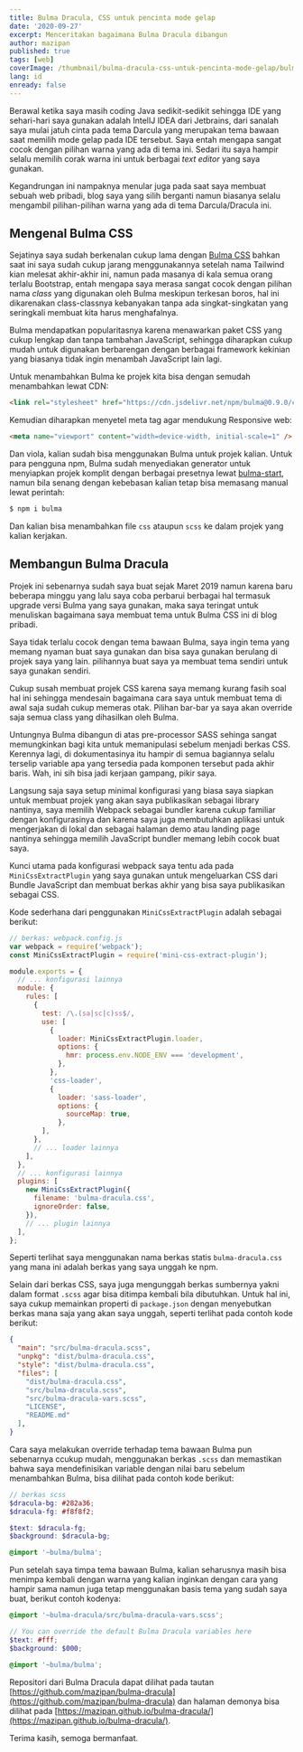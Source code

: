 ```yaml
---
title: Bulma Dracula, CSS untuk pencinta mode gelap
date: '2020-09-27'
excerpt: Menceritakan bagaimana Bulma Dracula dibangun
author: mazipan
published: true
tags: [web]
coverImage: /thumbnail/bulma-dracula-css-untuk-pencinta-mode-gelap/bulma-dracula.png
lang: id
enready: false
---
```


Berawal ketika saya masih coding Java sedikit-sedikit sehingga IDE yang sehari-hari saya gunakan adalah IntelIJ IDEA dari Jetbrains, dari sanalah saya mulai jatuh cinta pada tema Darcula yang merupakan tema bawaan saat memilih mode gelap pada IDE tersebut. Saya entah mengapa sangat cocok dengan pilihan warna yang ada di tema ini. Sedari itu saya hampir selalu memilih corak warna ini untuk berbagai _text editor_ yang saya gunakan.

Kegandrungan ini nampaknya menular juga pada saat saya membuat sebuah web pribadi, blog saya yang silih berganti namun biasanya selalu mengambil pilihan-pilihan warna yang ada di tema Darcula/Dracula ini.

## Mengenal Bulma CSS

Sejatinya saya sudah berkenalan cukup lama dengan [Bulma CSS](https://bulma.io/) bahkan saat ini saya sudah cukup jarang menggunakannya setelah nama Tailwind kian melesat akhir-akhir ini, namun pada masanya di kala semua orang terlalu Bootstrap, entah mengapa saya merasa sangat cocok dengan pilihan nama _class_ yang digunakan oleh Bulma meskipun terkesan boros, hal ini dikarenakan class-classnya kebanyakan tanpa ada singkat-singkatan yang seringkali membuat kita harus menghafalnya.

Bulma mendapatkan popularitasnya karena menawarkan paket CSS yang cukup lengkap dan tanpa tambahan JavaScript, sehingga diharapkan cukup mudah untuk digunakan berbarengan dengan berbagai framework kekinian yang biasanya tidak ingin menambah JavaScript lain lagi.

Untuk menambahkan Bulma ke projek kita bisa dengan semudah menambahkan lewat CDN:

```html
<link rel="stylesheet" href="https://cdn.jsdelivr.net/npm/bulma@0.9.0/css/bulma.min.css" />
```

Kemudian diharapkan menyetel meta tag agar mendukung Responsive web:

```html
<meta name="viewport" content="width=device-width, initial-scale=1" />
```

Dan viola, kalian sudah bisa menggunakan Bulma untuk projek kalian. Untuk para pengguna npm, Bulma sudah menyediakan generator untuk menyiapkan projek komplit dengan berbagai presetnya lewat [bulma-start](https://bulma.io/bulma-start/), namun bila senang dengan kebebasan kalian tetap bisa memasang manual lewat perintah:

```bash
$ npm i bulma
```

Dan kalian bisa menambahkan file `css` ataupun `scss` ke dalam projek yang kalian kerjakan.

## Membangun Bulma Dracula

Projek ini sebenarnya sudah saya buat sejak Maret 2019 namun karena baru beberapa minggu yang lalu saya coba perbarui berbagai hal termasuk upgrade versi Bulma yang saya gunakan, maka saya teringat untuk menuliskan bagaimana saya membuat tema untuk Bulma CSS ini di blog pribadi.

Saya tidak terlalu cocok dengan tema bawaan Bulma, saya ingin tema yang memang nyaman buat saya gunakan dan bisa saya gunakan berulang di projek saya yang lain. pilihannya buat saya ya membuat tema sendiri untuk saya gunakan sendiri.

Cukup susah membuat projek CSS karena saya memang kurang fasih soal hal ini sehingga mendesain bagaimana cara saya untuk membuat tema di awal saja sudah cukup memeras otak. Pilihan bar-bar ya saya akan override saja semua class yang dihasilkan oleh Bulma.

Untungnya Bulma dibangun di atas pre-processor SASS sehinga sangat memungkinkan bagi kita untuk memanipulasi sebelum menjadi berkas CSS. Kerennya lagi, di dokumentasinya itu hampir di semua bagiannya selalu terselip variable apa yang tersedia pada komponen tersebut pada akhir baris. Wah, ini sih bisa jadi kerjaan gampang, pikir saya.

Langsung saja saya setup minimal konfigurasi yang biasa saya siapkan untuk membuat projek yang akan saya publikasikan sebagai library nantinya, saya memilih Webpack sebagai bundler karena cukup familiar dengan konfigurasinya dan karena saya juga membutuhkan aplikasi untuk mengerjakan di lokal dan sebagai halaman demo atau landing page nantinya sehingga memilih JavaScript bundler memang lebih cocok buat saya.

Kunci utama pada konfigurasi webpack saya tentu ada pada `MiniCssExtractPlugin` yang saya gunakan untuk mengeluarkan CSS dari Bundle JavaScript dan membuat berkas akhir yang bisa saya publikasikan sebagai CSS.

Kode sederhana dari penggunakan `MiniCssExtractPlugin` adalah sebagai berikut:

```javascript
// berkas: webpack.config.js
var webpack = require('webpack');
const MiniCssExtractPlugin = require('mini-css-extract-plugin');

module.exports = {
  // ... konfigurasi lainnya
  module: {
    rules: [
      {
        test: /\.(sa|sc|c)ss$/,
        use: [
          {
            loader: MiniCssExtractPlugin.loader,
            options: {
              hmr: process.env.NODE_ENV === 'development',
            },
          },
          'css-loader',
          {
            loader: 'sass-loader',
            options: {
              sourceMap: true,
            },
        ],
      },
      // ... loader lainnya
    ],
  },
  // ... konfigurasi lainnya
  plugins: [
    new MiniCssExtractPlugin({
      filename: 'bulma-dracula.css',
      ignoreOrder: false,
    }),
    // ... plugin lainnya
  ],
};
```

Seperti terlihat saya menggunakan nama berkas statis `bulma-dracula.css` yang mana ini adalah berkas yang saya unggah ke npm.

Selain dari berkas CSS, saya juga mengunggah berkas sumbernya yakni dalam format `.scss` agar bisa ditimpa kembali bila dibutuhkan. Untuk hal ini, saya cukup memainkan properti di `package.json` dengan menyebutkan berkas mana saja yang akan saya unggah, seperti terlihat pada contoh kode berikut:

```json
{
  "main": "src/bulma-dracula.scss",
  "unpkg": "dist/bulma-dracula.css",
  "style": "dist/bulma-dracula.css",
  "files": [
    "dist/bulma-dracula.css",
    "src/bulma-dracula.scss",
    "src/bulma-dracula-vars.scss",
    "LICENSE",
    "README.md"
  ],
}
```

Cara saya melakukan override terhadap tema bawaan Bulma pun sebenarnya ccukup mudah, menggunakan berkas `.scss` dan memastikan bahwa saya mendefinisikan variable dengan nilai baru sebelum menambahkan Bulma, bisa dilihat pada contoh kode berikut:

```scss
// berkas scss
$dracula-bg: #282a36;
$dracula-fg: #f8f8f2;

$text: $dracula-fg;
$background: $dracula-bg;

@import '~bulma/bulma';
```

Pun setelah saya timpa tema bawaan Bulma, kalian seharusnya masih bisa menimpa kembali dengan warna yang kalian inginkan dengan cara yang hampir sama namun juga tetap menggunakan basis tema yang sudah saya buat, berikut contoh kodenya:

```scss
@import '~bulma-dracula/src/bulma-dracula-vars.scss';

// You can override the default Bulma Dracula variables here
$text: #fff;
$background: $000;

@import '~bulma/bulma';
```

Repositori dari Bulma Dracula dapat dilihat pada tautan [https://github.com/mazipan/bulma-dracula](https://github.com/mazipan/bulma-dracula) dan halaman demonya bisa dilihat pada [https://mazipan.github.io/bulma-dracula/](https://mazipan.github.io/bulma-dracula/).

Terima kasih, semoga bermanfaat.
